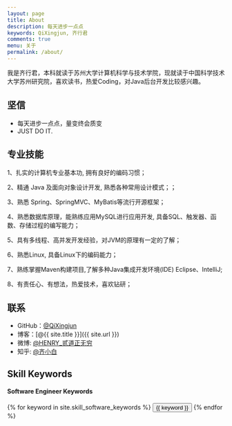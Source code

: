 ```yaml
---
layout: page
title: About
description: 每天进步一点点
keywords: QiXingjun, 齐行君
comments: true
menu: 关于
permalink: /about/
---
```


我是齐行君，本科就读于苏州大学计算机科学与技术学院，现就读于中国科学技术大学苏州研究院，喜欢读书，热爱Coding，对Java后台开发比较感兴趣。

## 坚信

* 每天进步一点点，量变终会质变
* JUST DO IT.

## 专业技能

1、扎实的计算机专业基本功, 拥有良好的编码习惯；

2、精通 Java 及面向对象设计开发, 熟悉各种常用设计模式；；

3、熟悉 Spring、SpringMVC、MyBatis等流行开源框架；

4、熟悉数据库原理，能熟练应用MySQL进行应用开发, 具备SQL、触发器、函数、存储过程的编写能力；

5、具有多线程、高并发开发经验，对JVM的原理有一定的了解；

6、熟悉Linux, 具备Linux下的编码能力；

7、熟练掌握Maven构建项目,了解多种Java集成开发环境(IDE) Eclipse、IntelliJ;

8、有责任心、有想法，热爱技术，喜欢钻研；




## 联系

* GitHub：[@QiXingjun](https://github.com/QiXingjun)
* 博客：[@{{ site.title }}]({{ site.url }})
* 微博: [@HENRY_贰道正无穷](http://weibo.com/henry2to2)
* 知乎: [@齐小白](http://www.zhihu.com/people/qi-xiao-bai-54)

## Skill Keywords

#### Software Engineer Keywords
<div class="btn-inline">
    {% for keyword in site.skill_software_keywords %}
    <button class="btn btn-outline" type="button">{{ keyword }}</button>
    {% endfor %}
</div>


